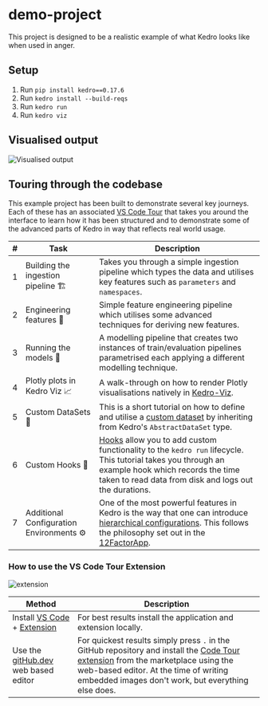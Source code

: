 # demo-project

This project is designed to be a realistic example of what Kedro looks like when used in anger.

## Setup

1. Run `pip install kedro==0.17.6`
2. Run `kedro install --build-reqs`
3. Run `kedro run`
4. Run `kedro viz`

## Visualised output

![Visualised output](.tours/images/full.png)

## Touring through the codebase

This example project has been built to demonstrate several key journeys. Each of these has an associated [VS Code Tour](https://marketplace.visualstudio.com/items?itemName=vsls-contrib.codetour) that takes you around the interface to learn how it has been structured and to demonstrate some of the advanced parts of Kedro in way that reflects real world usage.

|#|Task|Description|
|-|-|-|
|1|Building the ingestion pipeline 🏗|Takes you through a simple ingestion pipeline which types the data and utilises key features such as `parameters` and `namespaces`.|
|2|Engineering features 🧩|Simple feature engineering pipeline which utilises some advanced techniques for deriving new features.|
|3|Running the models 🧠|A modelling pipeline that creates two instances of train/evaluation pipelines parametrised each applying a different modelling technique.|
|4|Plotly plots in Kedro Viz 📈|A walk-through on how to render Plotly visualisations natively in [Kedro-Viz](https://kedro.readthedocs.io/en/stable/03_tutorial/06_visualise_pipeline.html).|
|5|Custom DataSets 💾|This is a short tutorial on how to define and utilise a [custom dataset](https://kedro.readthedocs.io/en/stable/07_extend_kedro/03_custom_datasets.html) by inheriting from Kedro's `AbstractDataSet` type.|
|6|Custom Hooks 🎣|[Hooks](https://kedro.readthedocs.io/en/latest/07_extend_kedro/02_hooks.html) allow you to add custom functionality to the `kedro run` lifecycle. This tutorial takes you through an example hook which records the time taken to read data from disk and logs out the durations.|
|7|Additional Configuration Environments ⚙️|One of the most powerful features in Kedro is the way that one can introduce [hierarchical configurations](https://kedro.readthedocs.io/en/latest/04_kedro_project_setup/02_configuration.html#additional-configuration-environments). This follows the philosophy set out in the [12FactorApp](https://12factor.net/config).|

### How to use the VS Code Tour Extension

![extension](.tours/images/vs_code_tour.png)

|Method|Description|
|-|-|
|Install [VS Code](https://code.visualstudio.com/download) + [Extension](https://marketplace.visualstudio.com/items?itemName=vsls-contrib.codetour)|For best results install the application and extension locally.|
|Use the [gitHub.dev](https://docs.github.com/en/codespaces/the-githubdev-web-based-editor) web based editor|For quickest results simply press `.` in the GitHub repository and install the [Code Tour extension](https://marketplace.visualstudio.com/items?itemName=vsls-contrib.codetour) from the marketplace using the web-based editor. At the time of writing embedded images don't work, but everything else does.|
